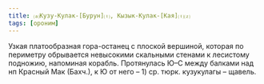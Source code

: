 ```yaml
---
title: ⒜Кузу-Кулак-[Бурун]⒯, Кызык-Кулак-[Кая]⒯⒵
tags: [ороним]
---
```


Узкая платообразная гора-останец с плоской вершиной, которая по периметру
обрывается невысокими скальными стенами к лесистому подножию, напоминая корабль.
Протянулась Ю–С между балками над нп Красный Мак (Бахч.), к Ю от него – 1) ср.
тюрк. кузукулагы – щавель.
